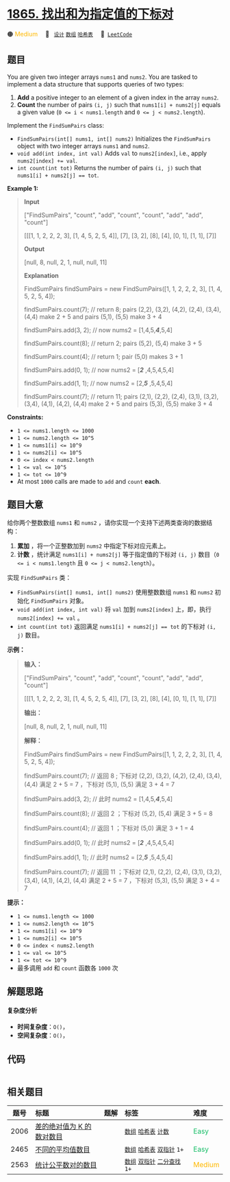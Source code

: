 # [1865. 找出和为指定值的下标对](https://leetcode.com/problems/finding-pairs-with-a-certain-sum)

🟠 <font color=#ffb800>Medium</font>&emsp; 🔖&ensp; [`设计`](/leetcode-js/outline/tag/design.md) [`数组`](/leetcode-js/outline/tag/array.md) [`哈希表`](/leetcode-js/outline/tag/hash-table.md)&emsp; 🔗&ensp;[`LeetCode`](https://leetcode.com/problems/finding-pairs-with-a-certain-sum)

## 题目

You are given two integer arrays `nums1` and `nums2`. You are tasked to
implement a data structure that supports queries of two types:

  1. **Add** a positive integer to an element of a given index in the array `nums2`.
  2. **Count** the number of pairs `(i, j)` such that `nums1[i] + nums2[j]` equals a given value (`0 <= i < nums1.length` and `0 <= j < nums2.length`).

Implement the `FindSumPairs` class:

  * `FindSumPairs(int[] nums1, int[] nums2)` Initializes the `FindSumPairs` object with two integer arrays `nums1` and `nums2`.
  * `void add(int index, int val)` Adds `val` to `nums2[index]`, i.e., apply `nums2[index] += val`.
  * `int count(int tot)` Returns the number of pairs `(i, j)` such that `nums1[i] + nums2[j] == tot`.



**Example 1:**

> 
> 
> 
> 
> 
> **Input**
> 
> ["FindSumPairs", "count", "add", "count", "count", "add", "add", "count"]
> 
> [[[1, 1, 2, 2, 2, 3], [1, 4, 5, 2, 5, 4]], [7], [3, 2], [8], [4], [0, 1], [1, 1], [7]]
> 
> **Output**
> 
> [null, 8, null, 2, 1, null, null, 11]
> 
> 
> 
> **Explanation**
> 
> FindSumPairs findSumPairs = new FindSumPairs([1, 1, 2, 2, 2, 3], [1, 4, 5, 2, 5, 4]);
> 
> findSumPairs.count(7);  // return 8; pairs (2,2), (3,2), (4,2), (2,4), (3,4), (4,4) make 2 + 5 and pairs (5,1), (5,5) make 3 + 4
> 
> findSumPairs.add(3, 2); // now nums2 = [1,4,5,**_4_**,5,4]
> 
> findSumPairs.count(8);  // return 2; pairs (5,2), (5,4) make 3 + 5
> 
> findSumPairs.count(4);  // return 1; pair (5,0) makes 3 + 1
> 
> findSumPairs.add(0, 1); // now nums2 = [**_2_** ,4,5,4,5,4]
> 
> findSumPairs.add(1, 1); // now nums2 = [2,**_5_** ,5,4,5,4]
> 
> findSumPairs.count(7);  // return 11; pairs (2,1), (2,2), (2,4), (3,1), (3,2), (3,4), (4,1), (4,2), (4,4) make 2 + 5 and pairs (5,3), (5,5) make 3 + 4

**Constraints:**

  * `1 <= nums1.length <= 1000`
  * `1 <= nums2.length <= 10^5`
  * `1 <= nums1[i] <= 10^9`
  * `1 <= nums2[i] <= 10^5`
  * `0 <= index < nums2.length`
  * `1 <= val <= 10^5`
  * `1 <= tot <= 10^9`
  * At most `1000` calls are made to `add` and `count` **each**.


## 题目大意

给你两个整数数组 `nums1` 和 `nums2` ，请你实现一个支持下述两类查询的数据结构：

  1. **累加** ，将一个正整数加到 `nums2` 中指定下标对应元素上。
  2. **计数** ，统计满足 `nums1[i] + nums2[j]` 等于指定值的下标对 `(i, j)` 数目（`0 <= i < nums1.length` 且 `0 <= j < nums2.length`）。

实现 `FindSumPairs` 类：

  * `FindSumPairs(int[] nums1, int[] nums2)` 使用整数数组 `nums1` 和 `nums2` 初始化 `FindSumPairs` 对象。
  * `void add(int index, int val)` 将 `val` 加到 `nums2[index]` 上，即，执行 `nums2[index] += val` 。
  * `int count(int tot)` 返回满足 `nums1[i] + nums2[j] == tot` 的下标对 `(i, j)` 数目。

**示例：**

> 
> 
> 
> 
> 
> **输入：**
> 
> ["FindSumPairs", "count", "add", "count", "count", "add", "add", "count"]
> 
> [[[1, 1, 2, 2, 2, 3], [1, 4, 5, 2, 5, 4]], [7], [3, 2], [8], [4], [0, 1], [1, 1], [7]]
> 
> **输出：**
> 
> [null, 8, null, 2, 1, null, null, 11]
> 
> 
> 
> **解释：**
> 
> FindSumPairs findSumPairs = new FindSumPairs([1, 1, 2, 2, 2, 3], [1, 4, 5, 2, 5, 4]);
> 
> findSumPairs.count(7);  // 返回 8 ; 下标对 (2,2), (3,2), (4,2), (2,4), (3,4), (4,4) 满足 2 + 5 = 7 ，下标对 (5,1), (5,5) 满足 3 + 4 = 7
> 
> findSumPairs.add(3, 2); // 此时 nums2 = [1,4,5,_**4**_,5,4]
> 
> findSumPairs.count(8);  // 返回 2 ；下标对 (5,2), (5,4) 满足 3 + 5 = 8
> 
> findSumPairs.count(4);  // 返回 1 ；下标对 (5,0) 满足 3 + 1 = 4
> 
> findSumPairs.add(0, 1); // 此时 nums2 = [_**2**_ ,4,5,4,5,4]
> 
> findSumPairs.add(1, 1); // 此时 nums2 = [2,_**5**_ ,5,4,5,4]
> 
> findSumPairs.count(7);  // 返回 11 ；下标对 (2,1), (2,2), (2,4), (3,1), (3,2), (3,4), (4,1), (4,2), (4,4) 满足 2 + 5 = 7 ，下标对 (5,3), (5,5) 满足 3 + 4 = 7
> 
> 

**提示：**

  * `1 <= nums1.length <= 1000`
  * `1 <= nums2.length <= 10^5`
  * `1 <= nums1[i] <= 10^9`
  * `1 <= nums2[i] <= 10^5`
  * `0 <= index < nums2.length`
  * `1 <= val <= 10^5`
  * `1 <= tot <= 10^9`
  * 最多调用 `add` 和 `count` 函数各 `1000` 次


## 解题思路

#### 复杂度分析

- **时间复杂度**：`O()`，
- **空间复杂度**：`O()`，

## 代码

```javascript

```

## 相关题目

<!-- prettier-ignore -->
| 题号 | 标题 | 题解 | 标签 | 难度 |
| :------: | :------ | :------: | :------ | :------ |
| 2006 | [差的绝对值为 K 的数对数目](https://leetcode.com/problems/count-number-of-pairs-with-absolute-difference-k) |  |  [`数组`](/leetcode-js/outline/tag/array.md) [`哈希表`](/leetcode-js/outline/tag/hash-table.md) [`计数`](/leetcode-js/outline/tag/counting.md) | <font color=#15bd66>Easy</font> |
| 2465 | [不同的平均值数目](https://leetcode.com/problems/number-of-distinct-averages) |  |  [`数组`](/leetcode-js/outline/tag/array.md) [`哈希表`](/leetcode-js/outline/tag/hash-table.md) [`双指针`](/leetcode-js/outline/tag/two-pointers.md) `1+` | <font color=#15bd66>Easy</font> |
| 2563 | [统计公平数对的数目](https://leetcode.com/problems/count-the-number-of-fair-pairs) |  |  [`数组`](/leetcode-js/outline/tag/array.md) [`双指针`](/leetcode-js/outline/tag/two-pointers.md) [`二分查找`](/leetcode-js/outline/tag/binary-search.md) `1+` | <font color=#ffb800>Medium</font> |

<style>
.blue {
    background-color: #096dd9;
    padding: 0.25rem 0.5rem;
    margin: 0;
    font-size: 0.85em;
    border-radius: 3px;
    color: white;
    font-weight: 500;
}
table th:first-of-type { width: 10%; }
table th:nth-of-type(2) { width: 35%; }
table th:nth-of-type(3) { width: 10%; }
table th:nth-of-type(4) { width: 35%; }
table th:nth-of-type(5) { width: 10%; }
</style>

